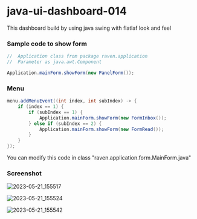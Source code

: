 # java-ui-dashboard-014
This dashboard build by using java swing with flatlaf look and feel

### Sample code to show form
``` java
//  Application class from package raven.application
//  Parameter as java.awt.Component

Application.mainForm.showForm(new PanelForm());
```
### Menu
``` java
menu.addMenuEvent((int index, int subIndex) -> {
    if (index == 1) {
        if (subIndex == 1) {
            Application.mainForm.showForm(new FormInbox());
        } else if (subIndex == 2) {
            Application.mainForm.showForm(new FormRead());
        }
    }
});
```
You can modify this code in class "raven.application.form.MainForm.java"

### Screenshot
![2023-05-21_155517](https://github.com/DJ-Raven/java-ui-dashboard-014/assets/58245926/467acdf3-b2f0-48d0-a258-ab9637873a63)

![2023-05-21_155524](https://github.com/DJ-Raven/java-ui-dashboard-014/assets/58245926/b38a4fa5-4dd6-45ac-b855-1d8390a54348)

![2023-05-21_155542](https://github.com/DJ-Raven/java-ui-dashboard-014/assets/58245926/d2b72456-5a5d-414b-a0d6-75e57bbd1d48)
